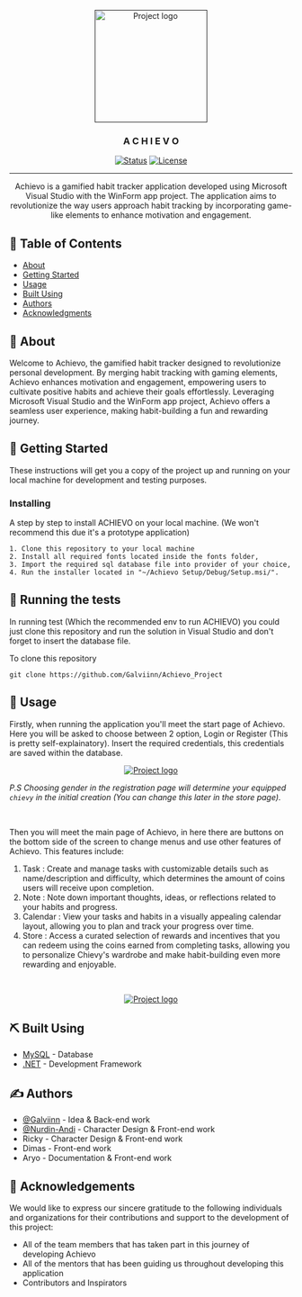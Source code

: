 <p align="center">
  <a href="" rel="noopener">
 <img width=200px height=200px src="https://imgur.com/41pz2Ld.jpg" alt="Project logo"></a>
</p>

<h3 align="center">A C H I E V O</h3>

<div align="center">

  [![Status](https://img.shields.io/badge/status-active-success.svg)]() 
  [![License](https://img.shields.io/badge/license-MIT-blue.svg)](/LICENSE)

</div>

---

<p align="center"> Achievo is a gamified habit tracker application developed using Microsoft Visual Studio with the WinForm app project. The application aims to revolutionize the way users approach habit tracking by incorporating game-like elements to enhance motivation and engagement.
    <br> 
</p>

## 📝 Table of Contents
- [About](#about)
- [Getting Started](#getting_started)
- [Usage](#usage)
- [Built Using](#built_using)
- [Authors](#authors)
- [Acknowledgments](#acknowledgement)

## 🧐 About <a name = "about"></a>
Welcome to Achievo, the gamified habit tracker designed to revolutionize personal development. By merging habit tracking with gaming elements, Achievo enhances motivation and engagement, empowering users to cultivate positive habits and achieve their goals effortlessly. Leveraging Microsoft Visual Studio and the WinForm app project, Achievo offers a seamless user experience, making habit-building a fun and rewarding journey.

## 🏁 Getting Started <a name = "getting_started"></a>
These instructions will get you a copy of the project up and running on your local machine for development and testing purposes.

### Installing
A step by step to install ACHIEVO on your local machine. (We won't recommend this due it's a prototype application)

```
1. Clone this repository to your local machine
2. Install all required fonts located inside the fonts folder,
3. Import the required sql database file into provider of your choice,
4. Run the installer located in "~/Achievo Setup/Debug/Setup.msi/".
```

## 🔧 Running the tests <a name = "tests"></a>
In running test (Which the recommended env to run ACHIEVO) you could just clone this repository and run the solution in Visual Studio and don't forget to insert the database file.

To clone this repository
```
git clone https://github.com/Galviinn/Achievo_Project
```

## 🎈 Usage <a name="usage"></a>

Firstly, when running the application you'll meet the start page of Achievo. Here you will be asked to choose between 2 option, Login or Register (This is pretty self-explainatory). Insert the required credentials, this credentials are saved within the database.

<p align="center">
  <a href="" rel="noopener">
 <img src="https://imgur.com/sH60vtH.jpg" alt="Project logo"></a>
</p>

*P.S Choosing gender in the registration page will determine your equipped `chievy` in the initial creation (You can change this later in the store page).* 

<br>

Then you will meet the main page of Achievo, in here there are buttons on the bottom side of the screen to change menus and use other features of Achievo. This features include:
1. Task : Create and manage tasks with customizable details such as name/description and difficulty, which determines the amount of coins users will receive upon completion.
2. Note : Note down important thoughts, ideas, or reflections related to your habits and progress.
3. Calendar : View your tasks and habits in a visually appealing calendar layout, allowing you to plan and track your progress over time.
4. Store : Access a curated selection of rewards and incentives that you can redeem using the coins earned from completing tasks, allowing you to personalize Chievy's wardrobe and make habit-building even more rewarding and enjoyable.

<br>

<p align="center">
  <a href="" rel="noopener">
 <img src="https://imgur.com/4EuRRid.jpg" alt="Project logo"></a>
</p>

## ⛏️ Built Using <a name = "built_using"></a>
- [MySQL](https://www.mysql.com) - Database
- [.NET](https://dotnet.microsoft.com/en-us/) - Development Framework

## ✍️ Authors <a name = "authors"></a>
- [@Galviinn](https://github.com/Galviinn) - Idea & Back-end work
- [@Nurdin-Andi](https://github.com/Nurdin-andi) - Character Design & Front-end work
- Ricky - Character Design & Front-end work
- Dimas - Front-end work
- Aryo - Documentation & Front-end work


## 🎉 Acknowledgements <a name = "acknowledgement"></a>
We would like to express our sincere gratitude to the following individuals and organizations for their contributions and support to the development of this project:
- All of the team members that has taken part in this journey of developing Achievo
- All of the mentors that has been guiding us throughout developing this application
- Contributors and Inspirators

